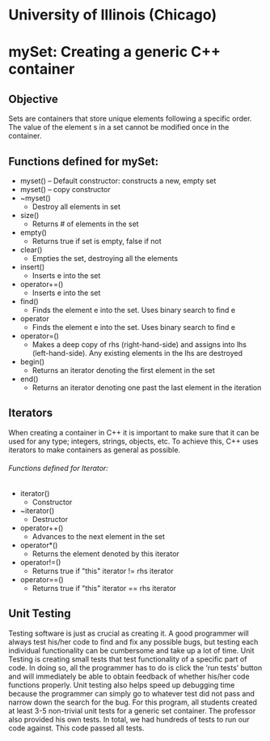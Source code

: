 # University of Illinois (Chicago)

# mySet: Creating a generic C++ container

## Objective
Sets are containers that store unique elements following a specific order. The value of the element s in a set cannot be modified once in the container.

## Functions defined for mySet:
* myset() 
	– Default constructor: constructs a new, empty set		
* myset() 
	– copy constructor		
* ~myset() 
	- Destroy all elements in set
* size() 
	- Returns # of elements in the set			
* empty() 
	- Returns true if set is empty, false if not				
* clear() 
	- Empties the set, destroying all the elements
* insert() 
	- Inserts e into the set				
* operator+=() 
	- Inserts e into the set	
* find() 
	- Finds the element e into the set. Uses binary search to find e	
* operator[]() 
	- Finds the element e into the set. Uses binary search to find e	
* operator=() 
	- Makes a deep copy of rhs (right-hand-side) and assigns into lhs (left-hand-side). Any existing elements in the lhs are destroyed	
* begin() 
	- Returns an iterator denoting the first element in the set				
* end() 
	- Returns an iterator denoting one past the last element in the iteration	


## Iterators
When creating a container in C++ it is important to make sure that it can be used for any type; integers, strings, objects, etc. To achieve this, C++ uses iterators to make containers as general as possible. 

###### Functions defined for Iterator:
* iterator()
	- Constructor
* ~iterator()			
	- Destructor
* operator++()
	- Advances to the next element in the set
* operator*()	
	- Returns the element denoted by this iterator
* operator!=()	
	- Returns true if "this" iterator != rhs iterator
* operator==()
	- Returns true if "this" iterator == rhs iterator

## Unit Testing
Testing software is just as crucial as creating it. A good programmer will always test his/her code to find and fix any possible bugs, but testing each individual functionality can be cumbersome and take up a lot of time. Unit Testing is creating small tests that test functionality of a specific part of code. In doing so, all the programmer has to do is click the ‘run tests’ button and will immediately be able to obtain feedback of whether his/her code functions properly. Unit testing also helps speed up debugging time because the programmer can simply go to whatever test did not pass and narrow down the search for the bug. 
For this program, all students created at least 3-5 non-trivial unit tests for a generic set container. The professor also provided his own tests. In total, we had hundreds of tests to run our code against. This code passed all tests.
